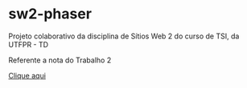 # sw2-phaser
Projeto colaborativo da disciplina de Sítios Web 2 do curso de TSI, da UTFPR - TD

Referente a nota do Trabalho 2

[Clique aqui](https://43d.github.io/Web/404/)
